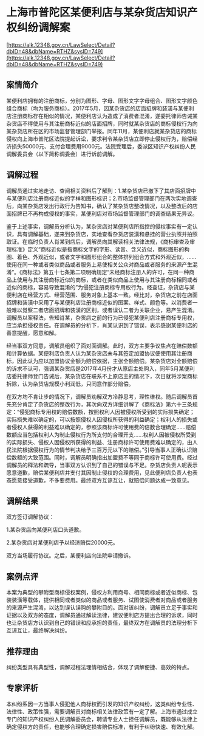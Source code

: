 # 上海市普陀区某便利店与某杂货店知识产权纠纷调解案 

[https://alk.12348.gov.cn/LawSelect/Detail?dbID=48&dbName=RTHZ&sysID=749](https://alk.12348.gov.cn/LawSelect/Detail?dbID=48&dbName=RTHZ&sysID=749) 


## 案情简介 

某便利店拥有的注册商标，分别为图形、字母、图形文字字母组合、图形文字颜色组合商标（均为服务商标）。2017年5月，因某杂货店的店面招牌和装潢与某便利店注册商标存在相似的情况，某便利店认为造成了消费者混淆，遂委托律师告诫某杂货店不得使用与其注册商标近似的店面招牌，同时就某杂货店的商标侵权行为向某杂货店所在区的市场监督管理部门举报。同年11月，某便利店就某杂货店的商标侵权向上海市普陀区法院提起诉讼，要求判令某杂货店立即停止侵权行为，赔偿经济损失50000元、支付合理费用9000元。法院受理后，委派区知识产权纠纷人民调解委员会（以下简称调委会）进行诉前调解。 

## 调解过程 

调解员通过实地走访、查阅相关资料后了解到：1.某杂货店已撤下了其店面招牌中与某便利店注册商标近似的字样和图形标识；2.市场监督管理部门在两次实地调查后，向某杂货店发出行政行为告知书，确认了某杂货店整改情况，以及整改后的店面招牌已不再构成侵权的事实，某便利店对市场监督管理部门的调查结果无异议。 
 
鉴于上述事实，调解员分析认为，某杂货店对某便利店所指控的侵权事实有一定认识，具有调解基础，遂来到杂货店，实地查看杂货店装潢和悬挂的营业执照并拍照取证。在临时负责人肖某到店后，调解员向其解读相关法律法规，《商标审查及审理标准》定义“商标近似是指商标文字的字形、读音、含义近似，商标图形的构图、着色、外观近似，或者文字和图形组合的整体排列组合方式和外观近似，……使用在同一种或者类似商品或者服务上易使相关公众对商品或者服务的来源产生混淆”。《商标法》第五十七条第二项明确规定“未经商标注册人的许可，在同一种商品上使用与其注册商标近似的商标，或者在类似商品上使用与其注册商标相同或者近似的商标，容易导致混淆的”为侵犯注册商标专用权行为。经查证，杂货店与某便利店在经营方式、经营范围、服务对象上基本一致。经比对，杂货店之前在店面招牌和装潢中采用了与某便利店注册商标近似的图案、样式、颜色等。以消费者一般难以觉察二者店面招牌和装潢的区别，或者误认二者为关联企业，易产生混淆。调解员以案释法，告知肖某，杂货店之前的行为已侵犯某便利店注册商标专用权，应当承担侵权责任。在调解员的分析下，肖某认识到了错误，表示感谢某便利店的善意提醒，愿意和解。 
 
经当事双方同意，调解员组织了面对面调解。此时，双方主要争议焦点在赔偿数额和计算依据。某便利店负责人认为某杂货店未与其签定加盟协议便使用其注册商标，因此认为应以加盟协议金额为赔偿依据，主张全额赔偿。某杂货店对全额赔偿的诉求不认可，强调某杂货店是2017年4月份才从原店主处购入，同年5月某便利店委托律师登门告诫后，某杂货店在联系不上原店主的情况下，次日就将涉案商标拆除，认为杂货店规模小利润低，只同意作部分赔偿。 
 
在双方均不肯让步的情况下，调解员劝解双方冷静思考，理性维权。随后调解员首先充分肯定了杂货店的整改行为，其次向双方详细讲解了《商标法》第六十三条规定：“侵犯商标专用权的赔偿数额，按照权利人因被侵权所受到的实际损失确定；实际损失难以确定的，可以按照侵权人因侵权所获得的利益确定；权利人的损失或者侵权人获得的利益难以确定的，参照该商标许可使用费的倍数合理确定……赔偿数额应当包括权利人为制止侵权行为所支付的合理开支……权利人因被侵权所受到的实际损失、侵权人因侵权所获得的利益、注册商标许可使用费难以确定的，由人民法院根据侵权行为的情节判决给予三百万元以下的赔偿。”引导当事人正确认识赔偿数额的大致范围。同时，调解员明确指出加盟费不等同于商标许可使用费。经过调解员的释法和疏导，当事双方认识到了自己的错误与不足。杂货店负责人呢表示愿意道歉，赔偿某便利店并支付其因制止侵权的合理费用，见此便利店负责人也表态愿意接受道歉，不多要费用。最终双方互谅互让，就赔偿问题达成一致意见。 

## 调解结果 

双方签订调解协议： 
 
1.某杂货店向某便利店口头道歉。 
 
2.某杂货店对某便利店予以经济赔偿20000元。 
 
双方当场履行协议。之后，某便利店向法院申请撤诉。 

## 案例点评 

本案为典型的攀附型商标侵权案例，侵权方利用商号、相同商标或者近似商标、包装装潢等载体，提供相同或者类似的商品或者服务、试图使消费者对商品或者服务的来源产生混淆，以达到误认误购的攀附目的。面对该纠纷，调解员立足于事实和证据以及双方的态度，调解员通过解读法律，建议便利店方提出合理的诉求，同时也让杂货店方认识到自己的错误和应承担的责任，最终双方在调解员的法理分析下互谅互让，最终解决纠纷。 

## 推荐理由 

纠纷类型具有典型性，调解过程法理情相结合，体现了调解便捷、高效的特点。 

## 专家评析 

本纠纷系因一方当事人侵犯他人商标权而引发的知识产权纠纷，这类纠纷专业性、法律性、政策性强，需要调解员对商标相关法律政策有一定了解。上海市通过成立专门的知识产权纠纷人民调解委员会，聘请专业人士担任调解员，既能够从法律上确定侵权方的责任，也能够合理确定损害赔偿标准，有利于纠纷快速、有效化解。 

